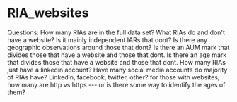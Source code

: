 # RIA_websites


Questions:
How many RIAs are in the full data set?
What RIAs do and don't have a website?
Is it mainly independent IARs that dont? 
Is there any geographic observations around those that dont?
Is there an AUM mark that divides those that have a website and those that dont.
Is there an age mark that divides those that have a website and those that dont.
How many RIAs just have a linkedin account? 
Have many social media accounts do majority of RIAs have? Linkedin, facebook, twitter, other?
for those with websites, how many are http vs https --- or is there some way to identify the ages of them?
